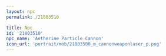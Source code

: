 ```yaml
---
layout: npc
permalink: /21803510

title: Npc
id: '21803510'
npc_name: 'Aetherine Particle Cannon'
icon_url: 'portrait/mob/21803500_m_cannonweaponlaser_p.png'
---
```

